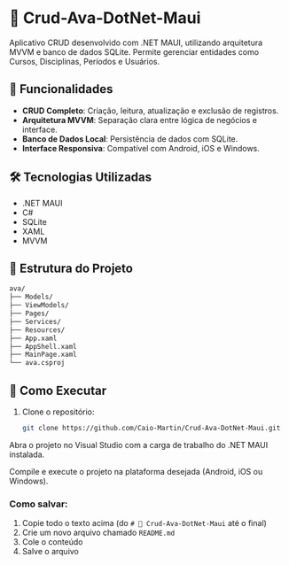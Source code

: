 # 📱 Crud-Ava-DotNet-Maui

Aplicativo CRUD desenvolvido com .NET MAUI, utilizando arquitetura MVVM e banco de dados SQLite. Permite gerenciar entidades como Cursos, Disciplinas, Períodos e Usuários.

## 🚀 Funcionalidades

- **CRUD Completo**: Criação, leitura, atualização e exclusão de registros.
- **Arquitetura MVVM**: Separação clara entre lógica de negócios e interface.
- **Banco de Dados Local**: Persistência de dados com SQLite.
- **Interface Responsiva**: Compatível com Android, iOS e Windows.

## 🛠️ Tecnologias Utilizadas

- .NET MAUI
- C#
- SQLite
- XAML
- MVVM

## 📂 Estrutura do Projeto
```bash
ava/
├── Models/
├── ViewModels/
├── Pages/
├── Services/
├── Resources/
├── App.xaml
├── AppShell.xaml
├── MainPage.xaml
└── ava.csproj
```

## 🧪 Como Executar

1. Clone o repositório:
   ```bash
   git clone https://github.com/Caio-Martin/Crud-Ava-DotNet-Maui.git
   ```
Abra o projeto no Visual Studio com a carga de trabalho do .NET MAUI instalada.

Compile e execute o projeto na plataforma desejada (Android, iOS ou Windows).

### Como salvar:
1. Copie todo o texto acima (do `# 📱 Crud-Ava-DotNet-Maui` até o final)
2. Crie um novo arquivo chamado `README.md`
3. Cole o conteúdo
4. Salve o arquivo
